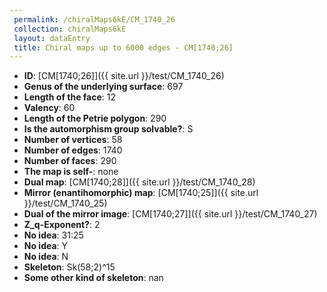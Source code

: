 ```yaml
--- 
 permalink: /chiralMaps6kE/CM_1740_26 
 collection: chiralMaps6kE
 layout: dataEntry
 title: Chiral maps up to 6000 edges - CM[1740;26]
---
```


- **ID**: [CM[1740;26]]({{ site.url }}/test/CM_1740_26)
- **Genus of the underlying surface**: 697
- **Length of the face**: 12
- **Valency**: 60
- **Length of the Petrie polygon**: 290
- **Is the automorphism group solvable?**: S
- **Number of vertices**: 58
- **Number of edges**: 1740
- **Number of faces**: 290
- **The map is self-**: none
- **Dual map**: [CM[1740;28]]({{ site.url }}/test/CM_1740_28)
- **Mirror (enantihomorphic) map**: [CM[1740;25]]({{ site.url }}/test/CM_1740_25)
- **Dual of the mirror image**: [CM[1740;27]]({{ site.url }}/test/CM_1740_27)
- **Z_q-Exponent?**: 2
- **No idea**:  31:25
- **No idea**: Y
- **No idea**: N
- **Skeleton**: Sk(58;2)^15
- **Some other kind of skeleton**: nan
